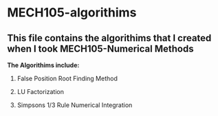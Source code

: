 # **MECH105-algorithims**
This file contains the algorithims that I created when I took MECH105-Numerical Methods
-----------------------------------------------------------------


**The Algorithims include:**

1. False Position Root Finding Method

2. LU Factorization

3. Simpsons 1/3 Rule Numerical Integration
